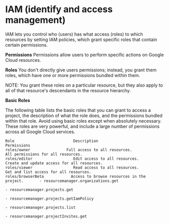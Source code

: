# IAM (identify and access management)

IAM lets you control who (users) has what access (roles) to which resources by setting IAM policies, 
which grant specific roles that contain certain permissions.

**Permissions**
Permissions allow users to perform specific actions on Google Cloud resources.

**Roles**
You don't directly give users permissions; instead, you grant them roles, which have one or more permissions bundled within them.


NOTE: You grant these roles on a particular resource, but they also apply to all of that resource's descendants in the resource hierarchy.

**Basic Roles**

The following table lists the basic roles that you can grant to access a project, the description of what the role does, and the permissions bundled within that role. 
Avoid using basic roles except when absolutely necessary. 
These roles are very powerful, and include a large number of permissions across all Google Cloud services.

```text
Role	                      Description	                                      Permissions
roles/owner	               Full access to all resources.	                   All permissions for all resources.
roles/editor	              Edit access to all resources.	                    Create and update access for all resources.
roles/viewer	              Read access to all resources.	                    Get and list access for all resources.
roles/browserBeta	         Access to browse resources in the project.	      - resourcemanager.organizations.get
                                                                              - resourcemanager.projects.get
                                                                              - resourcemanager.projects.getIamPolicy
                                                                              - resourcemanager.projects.list
                                                                              - resourcemanager.projectInvites.get
```
